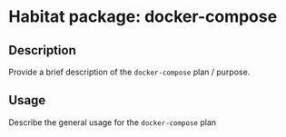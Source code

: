 # Habitat package: docker-compose

## Description

Provide a brief description of the `docker-compose` plan / purpose.

## Usage

Describe the general usage for the `docker-compose` plan
